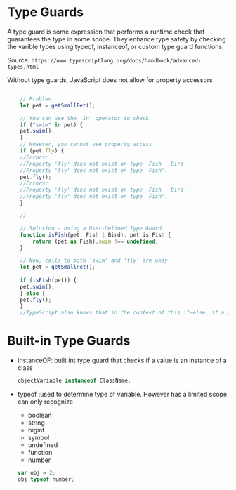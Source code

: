# Type Guards

A type guard is some expression that performs a runtime check that guarantees the type in some scope.
They enhance type safety by checking the varible types using typeof, instanceof, or custom type guard functions.

Source: `https://www.typescriptlang.org/docs/handbook/advanced-types.html`

Without type guards, JavaScript does not allow for property accessors
``` javascript

    // Problem
    let pet = getSmallPet();  

    // You can use the 'in' operator to check
    if ("swim" in pet) {
    pet.swim();
    }
    // However, you cannot use property access
    if (pet.fly) {
    //Errors:
    //Property 'fly' does not exist on type 'Fish | Bird'.
    //Property 'fly' does not exist on type 'Fish'.
    pet.fly();
    //Errors:
    //Property 'fly' does not exist on type 'Fish | Bird'.
    //Property 'fly' does not exist on type 'Fish'.
    }

    //-----------------------------------------------------

    // Solution - using a User-Defined Type Guard
    function isFish(pet: Fish | Bird): pet is Fish {
        return (pet as Fish).swim !== undefined;
    }

    // Now, calls to both 'swim' and 'fly' are okay
    let pet = getSmallPet();
    
    if (isFish(pet)) {
    pet.swim();
    } else {
    pet.fly();
    }
    //TypeScript also knows that in the context of this if-else, if a pet cannot swim, then it is not a Fish, so it must be a Bird
```

# Built-in Type Guards

- instanceOF: built int type guard that checks if a value is an instance of a class

    ``` javascript 
    objectVariable instanceof ClassName;
    ```

- typeof :used to determine type of variable. However has a limited scope can only recognize
    - boolean
    - string
    - bigint
    - symbol
    - undefined
    - function
    - number

    ``` javascript 
    var obj = 2;
    obj typeof number;
    ```
